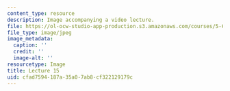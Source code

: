 ```yaml
---
content_type: resource
description: Image accompanying a video lecture.
file: https://ol-ocw-studio-app-production.s3.amazonaws.com/courses/5-60-thermodynamics-kinetics-spring-2008/cfad7594187a35a07ab8cf322129179c_lec15_th.jpg
file_type: image/jpeg
image_metadata:
  caption: ''
  credit: ''
  image-alt: ''
resourcetype: Image
title: Lecture 15
uid: cfad7594-187a-35a0-7ab8-cf322129179c
---
```

